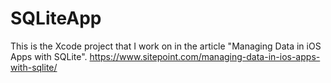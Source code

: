 # SQLiteApp
This is the Xcode project that I work on in the article "Managing Data in iOS Apps with SQLite".
https://www.sitepoint.com/managing-data-in-ios-apps-with-sqlite/
